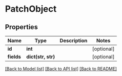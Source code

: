 # PatchObject

## Properties
Name | Type | Description | Notes
------------ | ------------- | ------------- | -------------
**id** | **int** |  | [optional] 
**fields** | **dict(str, str)** |  | [optional] 

[[Back to Model list]](../README.md#documentation-for-models) [[Back to API list]](../README.md#documentation-for-api-endpoints) [[Back to README]](../README.md)


